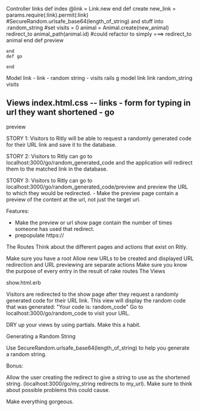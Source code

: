Controller
links
	def index
		@link = Link.new
	end
	def create
		new_link = params.require(:link).permit(:link)
		#SecureRandom.urlsafe_base64(length_of_string) and stuff into :random_string
		#set visits = 0
		animal = Animal.create(new_animal)
		redirect_to animal_path(animal.id) #could refactor to simply ===> redirect_to animal
	end
	def preview

	end
	def go

	end

Model
link
	- link
	- random string
	- visits
rails g model link link random_string visits

Views
index.html.css -- links
	- form for typing in url they want shortened
	- 
go
- 
preview




STORY 1: Visitors to Ritly will be able to request a randomly generated code for their URL link and save it to the database.

STORY 2: Visitors to Ritly can go to localhost:3000/go/random_generated_code and the application will redirect them to the matched link in the database.

STORY 3: Visitors to Ritly can go to localhost:3000/go/random_generated_code/preview and preview the URL to which they would be redirected.
	- Make the preview page contain a preview of the content at the url, not just the target url.

Features:
- Make the preview or url show page contain the number of times someone has used that redirect.
- prepopulate https://


The Routes
Think about the different pages and actions that exist on Ritly.

Make sure you have a root
Allow new URLs to be created and displayed
URL redirection and URL previewing are separate actions
Make sure you know the purpose of every entry in the result of rake routes
The Views

show.html.erb

Visitors are redirected to the show page after they request a randomly generated code for their URL link. This view will display the random code that was generated: "Your code is: random_code" Go to localhost:3000/go/random_code to visit your URL.

DRY up your views by using partials. Make this a habit.

Generating a Random String

Use SecureRandom.urlsafe_base64(length_of_string) to help you generate a random string.

Bonus:



Allow the user creating the redirect to give a string to use as the shortened string. (localhost:3000/go/my_string redirects to my_url). Make sure to think about possible problems this could cause.



Make everything gorgeous.